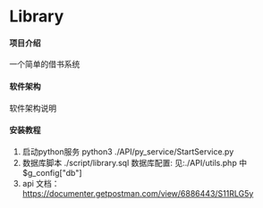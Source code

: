 # Library

#### 项目介绍
一个简单的借书系统

#### 软件架构
软件架构说明


#### 安装教程

1.  启动python服务
    python3 ./API/py_service/StartService.py
2.  数据库脚本
        ./script/library.sql
    数据库配置:
        见:./API/utils.php 中$g_config["db"]
3.  api 文档：
    https://documenter.getpostman.com/view/6886443/S11RLG5y
